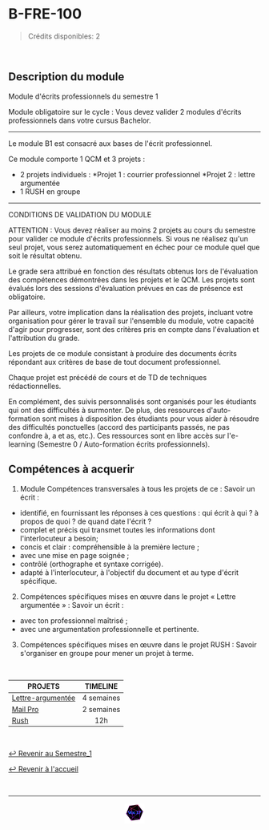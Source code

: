 # B-FRE-100

>Crédits disponibles: 2

<br>

## Description du module
Module d'écrits professionnels du semestre 1

Module obligatoire sur le cycle :
Vous devez valider 2 modules d'écrits professionnels dans votre cursus Bachelor.

-----------------
Le module B1 est consacré aux bases de l'écrit professionnel.

Ce module comporte 1 QCM et 3 projets :
 - 2 projets individuels :
          *Projet 1 : courrier professionnel
          *Projet 2 : lettre argumentée
- 1 RUSH en groupe

-------------------------------
CONDITIONS DE VALIDATION DU MODULE

ATTENTION : Vous devez réaliser au moins 2 projets au cours du semestre pour valider ce module d'écrits professionnels.
Si vous ne réalisez qu'un seul projet, vous serez automatiquement en échec pour ce module quel que soit le résultat obtenu.

Le grade sera attribué en fonction des résultats obtenus lors de l'évaluation des compétences démontrées dans les projets et le QCM.
Les projets sont évalués lors des sessions d'évaluation prévues en cas de présence est obligatoire.

Par ailleurs, votre implication dans la réalisation des projets, incluant votre organisation pour gérer le travail sur l'ensemble du module, votre capacité d'agir pour progresser, sont des critères pris en compte dans l'évaluation et l'attribution du grade.


Les projets de ce module consistant à produire des documents écrits répondant aux critères de base de tout document professionnel.

Chaque projet est précédé de cours et de TD de techniques rédactionnelles.

En complément, des suivis personnalisés sont organisés pour les étudiants qui ont des difficultés à surmonter.
De plus, des ressources d'auto-formation sont mises à disposition des étudiants pour vous aider à résoudre des difficultés ponctuelles (accord des participants passés, ne pas confondre à, a et as, etc.).
Ces ressources sont en libre accès sur l'e-learning (Semestre 0 / Auto-formation écrits professionnels).

## Compétences à acquerir

1) Module Compétences transversales à tous les projets de ce :
Savoir un écrit :
- identifié, en fournissant les réponses à ces questions : qui écrit à qui ? à propos de quoi ? de quand date l'écrit ?
- complet et précis qui transmet toutes les informations dont l'interlocuteur a besoin;
- concis et clair : compréhensible à la première lecture ;
- avec une mise en page soignée ;
- contrôlé (orthographe et syntaxe corrigée).
- adapté à l'interlocuteur, à l'objectif du document et au type d'écrit spécifique.

2) Compétences spécifiques mises en œuvre dans le projet « Lettre argumentée » :
Savoir un écrit :
- avec ton professionnel maîtrisé ;
- avec une argumentation professionnelle et pertinente.

3) Compétences spécifiques mises en œuvre dans le projet RUSH :
Savoir s'organiser en groupe pour mener un projet à terme.

<br>

<table align="center">
    <thead>
        <tr>
            <th>PROJETS</th>
            <th>TIMELINE</th>
        </tr>
    </thead>
    <tbody>
        <tr>
            <td><a href="https://github.com/Studio-17/Epitech-Subjects/tree/main/Semestre_1/B-FRE-100/Lettre-argument%C3%A9e">Lettre-argumentée</a></td>
            <td align="center">4 semaines</td>
        </tr>
        <tr>
            <td><a href="https://github.com/Studio-17/Epitech-Subjects/tree/main/Semestre_1/B-FRE-100/MailPro">Mail Pro</a></td>
            <td align="center">2 semaines</td>
        </tr>
        <tr>
            <td><a href="https://github.com/Studio-17/Epitech-Subjects/tree/main/Semestre_1/B-FRE-100/Rush">Rush</a></td>
            <td align="center">12h</td>
        </tr>
    </tbody>
</table>

<br>

[↩️ Revenir au Semestre_1](https://github.com/Studio-17/Epitech-Subjects/tree/main/Semestre_1)

[↩️ Revenir à l'accueil](https://github.com/Studio-17/Epitech-Subjects)

<br>

---

<div align="center">

<a href="https://github.com/Studio-17" target="_blank"><img src="../../voc17.gif" width="40"></a>

</div>